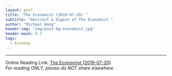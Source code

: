 ```yaml
---
layout: post
title: "The Economist (2019-07-20) "
subtitle: "Abstract & Digest of The Economist "
author: "Michael Wang"
header-img: "img/post-bg-economist.jpg"
header-mask: 0.3
tags:
  - Economy
---
```






-------------------------------------------


Online Reading Link: [The Economist (2019-07-20)](https://onedrive.gimhoy.com/sharepoint/aHR0cHM6Ly9zanR1ZWR1Y24tbXkuc2hhcmVwb2ludC5jb20vOmI6L2cvcGVyc29uYWwvd3luOTgxNl9zanR1X2VkdV9jbi9FZEVCNGl3RGg4Qk1sQUJLNlFvRHVWa0IyanpVdHp5M1p3Z0F1V0EwYTBvQnV3P2U9NmMwcmVn.pdf)   
*For reading ONLY, please do NOT share elsewhere.* 

